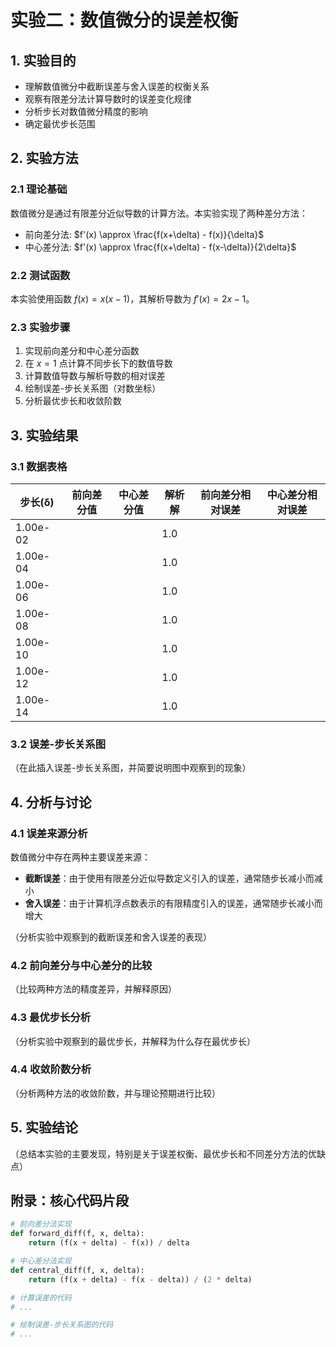 # 实验二：数值微分的误差权衡

## 1. 实验目的
- 理解数值微分中截断误差与舍入误差的权衡关系
- 观察有限差分法计算导数时的误差变化规律
- 分析步长对数值微分精度的影响
- 确定最优步长范围

##  2. 实验方法
### 2.1 理论基础
数值微分是通过有限差分近似导数的计算方法。本实验实现了两种差分方法：
- 前向差分法: $f'(x) \approx \frac{f(x+\delta) - f(x)}{\delta}$
- 中心差分法: $f'(x) \approx \frac{f(x+\delta) - f(x-\delta)}{2\delta}$

### 2.2 测试函数
本实验使用函数 $f(x) = x(x-1)$，其解析导数为 $f'(x) = 2x - 1$。

### 2.3 实验步骤
1. 实现前向差分和中心差分函数
2. 在 $x=1$ 点计算不同步长下的数值导数
3. 计算数值导数与解析导数的相对误差
4. 绘制误差-步长关系图（对数坐标）
5. 分析最优步长和收敛阶数

## 3. 实验结果
### 3.1 数据表格
| 步长(δ) | 前向差分值 | 中心差分值 | 解析解 | 前向差分相对误差 | 中心差分相对误差 |
|---------|------------|------------|--------|------------------|------------------|
| 1.00e-02 |            |            | 1.0    |                  |                  |
| 1.00e-04 |            |            | 1.0    |                  |                  |
| 1.00e-06 |            |            | 1.0    |                  |                  |
| 1.00e-08 |            |            | 1.0    |                  |                  |
| 1.00e-10 |            |            | 1.0    |                  |                  |
| 1.00e-12 |            |            | 1.0    |                  |                  |
| 1.00e-14 |            |            | 1.0    |                  |                  |

### 3.2 误差-步长关系图
（在此插入误差-步长关系图，并简要说明图中观察到的现象）

## 4. 分析与讨论
### 4.1 误差来源分析
数值微分中存在两种主要误差来源：
- **截断误差**：由于使用有限差分近似导数定义引入的误差，通常随步长减小而减小
- **舍入误差**：由于计算机浮点数表示的有限精度引入的误差，通常随步长减小而增大

（分析实验中观察到的截断误差和舍入误差的表现）

### 4.2 前向差分与中心差分的比较
（比较两种方法的精度差异，并解释原因）

### 4.3 最优步长分析
（分析实验中观察到的最优步长，并解释为什么存在最优步长）

### 4.4 收敛阶数分析
（分析两种方法的收敛阶数，并与理论预期进行比较）

## 5. 实验结论
（总结本实验的主要发现，特别是关于误差权衡、最优步长和不同差分方法的优缺点）

## 附录：核心代码片段
```python
# 前向差分法实现
def forward_diff(f, x, delta):
    return (f(x + delta) - f(x)) / delta

# 中心差分法实现
def central_diff(f, x, delta):
    return (f(x + delta) - f(x - delta)) / (2 * delta)

# 计算误差的代码
# ...

# 绘制误差-步长关系图的代码
# ...
```
